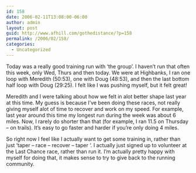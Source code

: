 ```yaml
---
id: 158
date: 2006-02-11T13:08:00-06:00
author: admin
layout: post
guid: http://www.afhill.com/gothedistance/?p=158
permalink: /2006/02/158/
categories:
  - Uncategorized
---
```

Today was a really good training run with &#8216;the group&#8217;. I haven&#8217;t run that often this week, only Wed, Thurs and then today. We were at Highbanks, I ran one loop with Meredith (50:53), one with Doug (48:53), and then the last bottom half loop with Doug (29:25). I felt like I was pushing myself, but it felt great! 

Meredith and I were talking about how we felt in alot better shape last year at this time. My guess is because I&#8217;ve been doing these races, not really giving myself alot of time to recover and work on my speed. For example, last year around this time my longest run during the week was about 6 miles. Now, I rarely do shorter than that (for example, I ran 11.5 on Thursday &#8211; on trails). It&#8217;s easy to go faster and harder if you&#8217;re only doing 4 miles. 

So right now I feel like I actually want to get some training in, rather than just &#8216;taper &#8211; race &#8211; recover &#8211; taper &#8216;. I actually just signed up to volunteer at the Last Chance race, rather than run it. I&#8217;m actually pretty happy with myself for doing that, it makes sense to try to give back to the running community.
